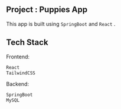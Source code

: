 ## Project : Puppies App
This app is built using `SpringBoot` and `React` .
## Tech Stack
Frontend:
```javascript
React
TailwindCSS
```

Backend:
```javascript
SpringBoot
MySQL
```
